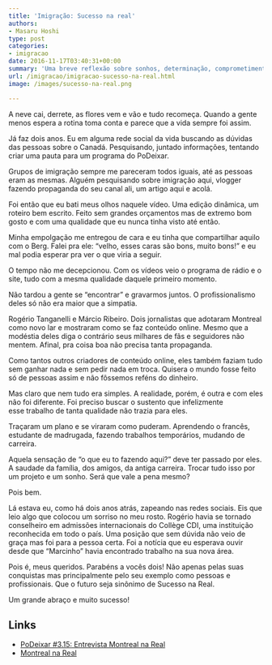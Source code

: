 ```yaml
---
title: 'Imigração: Sucesso na real'
authors:
- Masaru Hoshi
type: post
categories:
- imigracao
date: 2016-11-17T03:40:31+00:00
summary: 'Uma breve reflexão sobre sonhos, determinação, comprometimento e seriedade se tornam ingredientes que fazem a imigração ser um sucesso na real. '
url: /imigracao/imigracao-sucesso-na-real.html
image: /images/sucesso-na-real.png

---
```

A neve cai, derrete, as flores vem e vão e tudo recomeça. Quando a gente menos espera a rotina toma conta e parece que a vida sempre foi assim.

Já faz dois anos. Eu em alguma rede social da vida buscando as dúvidas das pessoas sobre o Canadá. Pesquisando, juntado informações, tentando criar uma pauta para um programa do PoDeixar.

Grupos de imigração sempre me pareceram todos iguais, até as pessoas eram as mesmas. Alguém pesquisando sobre imigração aqui, vlogger fazendo propaganda do seu canal ali, um artigo aqui e acolá.

Foi então que eu bati meus olhos naquele vídeo. Uma edição dinâmica, um roteiro bem escrito. Feito sem grandes orçamentos mas de extremo bom gosto e com uma qualidade que eu nunca tinha visto até então.

Minha empolgação me entregou de cara e eu tinha que compartilhar aquilo com o Berg. Falei pra ele: &#8220;velho, esses caras são bons, muito bons!&#8221; e eu mal podia esperar pra ver o que viria a seguir.

O tempo não me decepcionou. Com os vídeos veio o programa de rádio e o site, tudo com a mesma qualidade daquele primeiro momento.

Não tardou a gente se &#8220;encontrar&#8221; e gravarmos juntos. O profissionalismo deles só não era maior que a simpatia.

Rogério Tanganelli e Márcio Ribeiro. Dois jornalistas que adotaram Montreal como novo lar e mostraram como se faz conteúdo online. Mesmo que a modéstia deles diga o contrário seus milhares de fãs e seguidores não mentem. Afinal, pra coisa boa não precisa tanta propaganda.

Como tantos outros criadores de conteúdo online, eles também faziam tudo sem ganhar nada e sem pedir nada em troca. Quisera o mundo fosse feito só de pessoas assim e não fôssemos reféns do dinheiro.

Mas claro que nem tudo era simples. A realidade, porém, é outra e com eles não foi diferente. Foi preciso buscar o sustento que infelizmente esse trabalho de tanta qualidade não trazia para eles.

Traçaram um plano e se viraram como puderam. Aprendendo o francês, estudante de madrugada, fazendo trabalhos temporários, mudando de carreira.

Aquela sensação de &#8220;o que eu to fazendo aqui?&#8221; deve ter passado por eles. A saudade da família, dos amigos, da antiga carreira. Trocar tudo isso por um projeto e um sonho. Será que vale a pena mesmo?

Pois bem.

Lá estava eu, como há dois anos atrás, zapeando nas redes sociais. Eis que leio algo que colocou um sorriso no meu rosto. Rogério havia se tornado conselheiro em admissões internacionais do Collège CDI, uma instituição reconhecida em todo o país. Uma posição que sem dúvida não veio de graça mas foi para a pessoa certa. Foi a notícia que eu esperava ouvir desde que &#8220;Marcinho&#8221; havia encontrado trabalho na sua nova área.

Pois é, meus queridos. Parabéns a vocês dois! Não apenas pelas suas conquistas mas principalmente pelo seu exemplo como pessoas e profissionais. Que o futuro seja sinônimo de Sucesso na Real.

Um grande abraço e muito sucesso!

## Links

  * [PoDeixar #3.15: Entrevista Montreal na Real][1]
  * <a href="http://www.montrealnareal.com/" target="_blank">Montreal na Real</a>

 [1]: http://www.canadaagora.com/podeixar/entrevista-montreal-na-real.html
